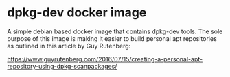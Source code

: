 # dpkg-dev docker image

A simple debian based docker image that contains dpkg-dev tools.
The sole purpose of this image is making it easier to build personal
apt repositories as outlined in this article by Guy Rutenberg:

https://www.guyrutenberg.com/2016/07/15/creating-a-personal-apt-repository-using-dpkg-scanpackages/

